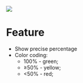 ![](https://github.com/zats/PreciseCoverage/raw/master/screenshot.png)

# Feature

* Show precise percentage
* Color coding:
	* 100% - green;
	* ≥50% - yellow;
	* &lt;50% - red;